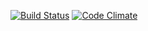 [![Build Status](https://travis-ci.org/mkojala/ratebeer.png)](https://travis-ci.org/mkojala/ratebeer)
[![Code Climate](https://codeclimate.com/github/mkojala/ratebeer.png)](https://codeclimate.com/github/mkojala/ratebeer)
